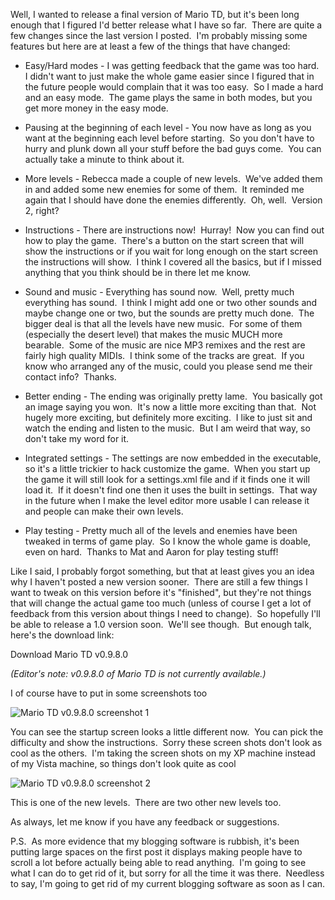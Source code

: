 Well, I wanted to release a final version of Mario TD, but it's been long enough that I figured I'd better release what I have so far.  There are quite a few changes since the last version I posted.  I'm probably missing some features but here are at least a few of the things that have changed:

* Easy/Hard modes - I was getting feedback that the game was too hard.  I didn't want to just make the whole game easier since I figured that in the future people would complain that it was too easy.  So I made a hard and an easy mode.  The game plays the same in both modes, but you get more money in the easy mode.

* Pausing at the beginning of each level - You now have as long as you want at the beginning each level before starting.  So you don't have to hurry and plunk down all your stuff before the bad guys come.  You can actually take a minute to think about it.

* More levels - Rebecca made a couple of new levels.  We've added them in and added some new enemies for some of them.  It reminded me again that I should have done the enemies differently.  Oh, well.  Version 2, right?

* Instructions - There are instructions now!  Hurray!  Now you can find out how to play the game.  There's a button on the start screen that will show the instructions or if you wait for long enough on the start screen the instructions will show.  I think I covered all the basics, but if I missed anything that you think should be in there let me know.

* Sound and music - Everything has sound now.  Well, pretty much everything has sound.  I think I might add one or two other sounds and maybe change one or two, but the sounds are pretty much done.  The bigger deal is that all the levels have new music.  For some of them (especially the desert level) that makes the music MUCH more bearable.  Some of the music are nice MP3 remixes and the rest are fairly high quality MIDIs.  I think some of the tracks are great.  If you know who arranged any of the music, could you please send me their contact info?  Thanks.

* Better ending - The ending was originally pretty lame.  You basically got an image saying you won.  It's now a little more exciting than that.  Not hugely more exciting, but definitely more exciting.  I like to just sit and watch the ending and listen to the music.  But I am weird that way, so don't take my word for it.

* Integrated settings - The settings are now embedded in the executable, so it's a little trickier to hack customize the game.  When you start up the game it will still look for a settings.xml file and if it finds one it will load it.  If it doesn't find one then it uses the built in settings.  That way in the future when I make the level editor more usable I can release it and people can make their own levels.

* Play testing - Pretty much all of the levels and enemies have been tweaked in terms of game play.  So I know the whole game is doable, even on hard.  Thanks to Mat and Aaron for play testing stuff!

Like I said, I probably forgot something, but that at least gives you an idea why I haven't posted a new version sooner.  There are still a few things I want to tweak on this version before it's "finished", but they're not things that will change the actual game too much (unless of course I get a lot of feedback from this version about things I need to change).  So hopefully I'll be able to release a 1.0 version soon.  We'll see though.  But enough talk, here's the download link:

Download Mario TD v0.9.8.0

_(Editor's note: v0.9.8.0 of Mario TD is not currently available.)_

I of course have to put in some screenshots too

![Mario TD v0.9.8.0 screenshot 1](/images/mario-td-v0980-1.png)

You can see the startup screen looks a little different now.  You can pick the difficulty and show the instructions.  Sorry these screen shots don't look as cool as the others.  I'm taking the screen shots on my XP machine instead of my Vista machine, so things don't look quite as cool

![Mario TD v0.9.8.0 screenshot 2](/images/mario-td-v0980-2.png) 

This is one of the new levels.  There are two other new levels too.

As always, let me know if you have any feedback or suggestions.

P.S.  As more evidence that my blogging software is rubbish, it's been putting large spaces on the first post it displays making people have to scroll a lot before actually being able to read anything.  I'm going to see what I can do to get rid of it, but sorry for all the time it was there.  Needless to say, I'm going to get rid of my current blogging software as soon as I can.
